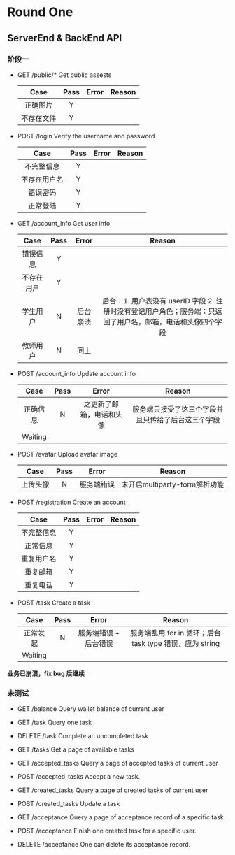 # Round One

## ServerEnd & BackEnd API

### 阶段一

- GET ​/public​/* Get public assests

  |Case|Pass|Error|Reason|
  |:--:|:--:|:---:|:----:|
  |正确图片|Y|||
  |不存在文件|Y|||

- POST ​/login Verify the username and password

  |Case|Pass|Error|Reason|
  |:--:|:--:|:---:|:----:|
  |不完整信息|Y|||
  |不存在用户名|Y|||
  |错误密码|Y|||
  |正常登陆|Y|||

- GET ​/account_info Get user info

  |Case|Pass|Error|Reason|
  |:--:|:--:|:---:|:----:|
  |错误信息|Y|||
  |不存在用户|Y|||
  |学生用户|N|后台崩溃|后台：1. 用户表没有 userID 字段 2. 注册时没有登记用户角色；服务端：只返回了用户名，邮箱，电话和头像四个字段|
  |教师用户|N|同上|

- POST ​/account_info Update account info

  |Case|Pass|Error|Reason|
  |:--:|:--:|:---:|:----:|
  |正确信息|N|之更新了邮箱，电话和头像|服务端只接受了这三个字段并且只传给了后台这三个字段|
  |Waiting|||


- POST ​/avatar Upload avatar image

  |Case|Pass|Error|Reason|
  |:--:|:--:|:---:|:----:|
  |上传头像|N|服务端错误|未开启multiparty-form解析功能|

- POST ​/registration Create an account

  |Case|Pass|Error|Reason|
  |:--:|:--:|:---:|:----:|
  |不完整信息|Y|||
  |正常信息|Y|||
  |重复用户名|Y|||
  |重复邮箱|Y|||
  |重复电话|Y|||

- POST ​/task Create a task

  |Case|Pass|Error|Reason|
  |:--:|:--:|:---:|:----:|
  |正常发起|N|服务端错误 + 后台错误|服务端乱用 for in 循环；后台task type 错误，应为 string|
  |Waiting|


**业务已崩溃，fix bug 后继续**

### 未测试

- GET ​/balance Query wallet balance of current user



- GET ​/task Query one task


- DELETE ​/task Complete an uncompleted task



- GET ​/tasks Get a page of available tasks



- GET ​/accepted_tasks Query a page of accepted tasks of current user



- POST ​/accepted_tasks Accept a new task.



- GET ​/created_tasks Query a page of created tasks of current user



- POST ​/created_tasks Update a task



- GET ​/acceptance Query a page of acceptance record of a specific task.



- POST ​/acceptance Finish one created task for a specific user.



- DELETE ​/acceptance One can delete its acceptance record. 
